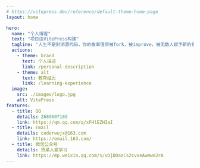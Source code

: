 ```yaml
---
# https://vitepress.dev/reference/default-theme-home-page
layout: home

hero:
  name: "个人博客"
  text: "项目由VitePress构建"
  tagline: "人生不是封闭源代码，你的故事值得被fork，被improve，被无数人赋予新的意义。"
  actions:
    - theme: brand
      text: 个人描述
      link: /personal-description
    - theme: alt
      text: 教育经历
      link: /learning-experience
  image:
    src: ./images/logo.jpg
    alt: VitePress
features:
  - title: QQ
    details: 2689607189
    link: https://qm.qq.com/q/xFHlEZHIaI
  - title: Email
    details: coderwujx@163.com
    link: https://email.163.com/
  - title: 微信公众号
    details: 贤某人爱学习
    link: https://mp.weixin.qq.com/s/vDjDDazCs2cvxeAwmwHJrA
---
```


